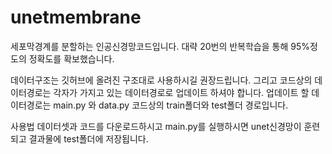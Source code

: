 # unetmembrane

세포막경계를 분할하는 인공신경망코드입니다.
대략 20번의 반복학습을 통해 95%정도의 정확도를 확보했습니다.

데이터구조는 깃허브에 올려진 구조대로 사용하시길 권장드립니다.
그리고 코드상의 데이터경로는 각자가 가지고 있는 데이터경로로 업데이트 하셔야 합니다.
업데이트 할 데이터경로는 main.py 와 data.py 코드상의 train폴더와 test폴더 경로입니다.

사용법
데이터셋과 코드를 다운로드하시고 main.py를 실행하시면 unet신경망이 훈련되고 결과물에 test폴더에 저장됩니다.

